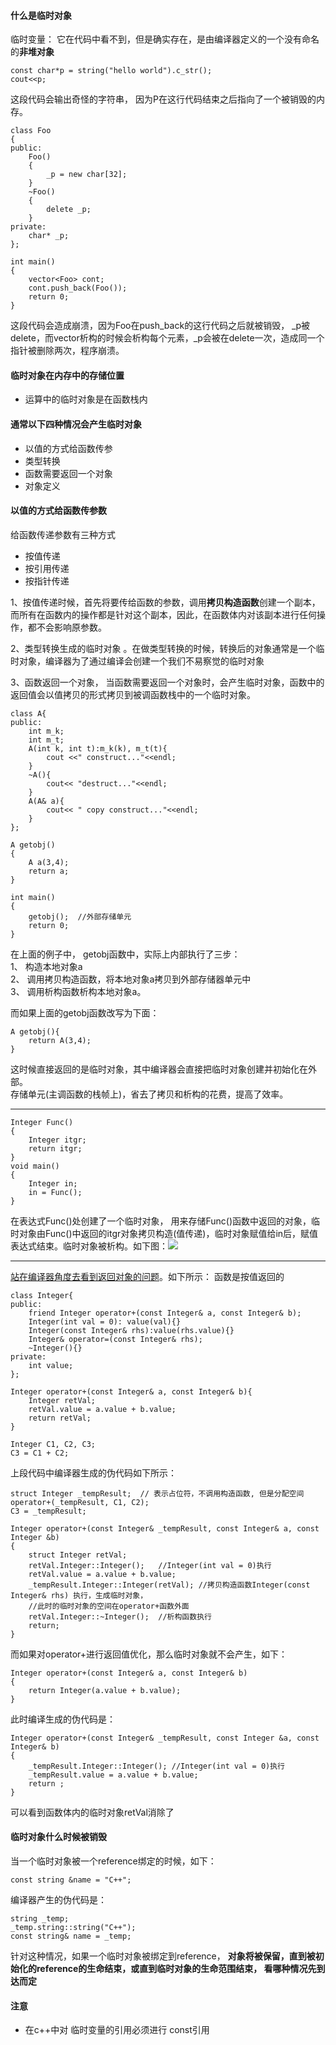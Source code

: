 #### 什么是临时对象

临时变量： 它在代码中看不到，但是确实存在，是由编译器定义的一个没有命名的**非堆对象**

	const char*p = string("hello world").c_str();
	cout<<p;
这段代码会输出奇怪的字符串， 因为P在这行代码结束之后指向了一个被销毁的内存。

	class Foo
	{
	public:
		Foo()
		{
			_p = new char[32];
		}
		~Foo()
		{
			delete _p;
		}
	private:
		char* _p;
	};

	int main()
	{
		vector<Foo> cont;
		cont.push_back(Foo());
		return 0;
	}

这段代码会造成崩溃，因为Foo在push_back的这行代码之后就被销毁， \_p被delete，而vector析构的时候会析构每个元素，\_p会被在delete一次，造成同一个指针被删除两次，程序崩溃。
	
#### 临时对象在内存中的存储位置
	
* 运算中的临时对象是在函数栈内



#### 通常以下四种情况会产生临时对象
  
* 以值的方式给函数传参
* 类型转换
* 函数需要返回一个对象  
* 对象定义

#### 以值的方式给函数传参数
给函数传递参数有三种方式  

* 按值传递
* 按引用传递
* 按指针传递

1、按值传递时候，首先将要传给函数的参数，调用**拷贝构造函数**创建一个副本，而所有在函数内的操作都是针对这个副本，因此，在函数体内对该副本进行任何操作，都不会影响原参数。  

2、类型转换生成的临时对象 。在做类型转换的时候，转换后的对象通常是一个临时对象，编译器为了通过编译会创建一个我们不易察觉的临时对象  

3、函数返回一个对象， 当函数需要返回一个对象时，会产生临时对象，函数中的返回值会以值拷贝的形式拷贝到被调函数栈中的一个临时对象。

	class A{
	public:
		int m_k;
		int m_t;
		A(int k, int t):m_k(k), m_t(t){
			cout <<" construct..."<<endl;
		}
		~A(){
			cout<< "destruct..."<<endl;
		}
		A(A& a){
			cout<< " copy construct..."<<endl;
		}
	};

	A getobj()
	{
		A a(3,4);
		return a;
	}
	
	int main()
	{
		getobj();  //外部存储单元
		return 0;
	}

在上面的例子中， getobj函数中，实际上内部执行了三步：  
1、 构造本地对象a  
2、 调用拷贝构造函数，将本地对象a拷贝到外部存储器单元中  
3、 调用析构函数析构本地对象a。  

而如果上面的getobj函数改写为下面：  

	A getobj(){
		return A(3,4);
	}
这时候直接返回的是临时对象，其中编译器会直接把临时对象创建并初始化在外部。  
存储单元(主调函数的栈帧上)，省去了拷贝和析构的花费，提高了效率。

---
	Integer Func()
	{
		Integer itgr;
		return itgr;
	}
	void main()
	{
		Integer in;
		in = Func();
	}
	
	
在表达式Func()处创建了一个临时对象， 用来存储Func()函数中返回的对象，临时对象由Func()中返回的itgr对象拷贝构造(值传递)，临时对象赋值给in后，赋值表达式结束。临时对象被析构。如下图：![](http://www.cppblog.com/images/cppblog_com/deane/a.jpg)

-----
[站在编译器角度去看到返回对象的问题](http://blog.csdn.net/imyfriend/article/details/12886577)。如下所示： 函数是按值返回的  

	class Integer{
	public:
		friend Integer operator+(const Integer& a, const Integer& b);
		Integer(int val = 0): value(val){}
		Integer(const Integer& rhs):value(rhs.value){}
		Integer& operator=(const Integer& rhs);
		~Integer(){}
	private:
		int value;
	};

	Integer operator+(const Integer& a, const Integer& b){
		Integer retVal;
		retVal.value = a.value + b.value;
		return retVal;
	}

	Integer C1, C2, C3;
	C3 = C1 + C2;
	
上段代码中编译器生成的伪代码如下所示：  

	struct Integer _tempResult;  // 表示占位符，不调用构造函数, 但是分配空间
	operator+(_tempResult, C1, C2);
	C3 = _tempResult;

	Integer operator+(const Integer& _tempResult, const Integer& a, const Integer &b)
	{
		struct Integer retVal;
		retVal.Integer::Integer();   //Integer(int val = 0)执行
		retVal.value = a.value + b.value;
		_tempResult.Integer::Integer(retVal); //拷贝构造函数Integer(const Integer& rhs) 执行，生成临时对象，
		//此时的临时对象的空间在operator+函数外面
		retVal.Integer::~Integer();  //析构函数执行
		return;
	}

而如果对operator+进行返回值优化，那么临时对象就不会产生，如下：

	Integer operator+(const Integer& a, const Integer& b)
	{
		return Integer(a.value + b.value);
	}
此时编译生成的伪代码是：

	Integer operator+(const Integer& _tempResult, const Integer &a, const Integer& b)
	{
		_tempResult.Integer::Integer(); //Integer(int val = 0)执行
		_tempResult.value = a.value + b.value;
		return ;
	}
可以看到函数体内的临时对象retVal消除了

#### 临时对象什么时候被销毁  

当一个临时对象被一个reference绑定的时候，如下：  

	const string &name = "C++";
编译器产生的伪代码是：

	string _temp;
	_temp.string::string("C++");
	const string& name = _temp;

针对这种情况，如果一个临时对象被绑定到reference， **对象将被保留，直到被初始化的reference的生命结束，或直到临时对象的生命范围结束， 看哪种情况先到达而定**

#### 注意

* 在c++中对 临时变量的引用必须进行 const引用 
